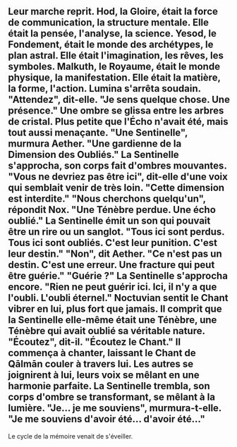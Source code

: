 Leur marche reprit.
Hod, la Gloire,
était la force de communication,
la structure mentale.
Elle était la pensée,
l'analyse,
la science.
Yesod, le Fondement,
était le monde des archétypes,
le plan astral.
Elle était l'imagination,
les rêves,
les symboles.
Malkuth, le Royaume,
était le monde physique,
la manifestation.
Elle était la matière,
la forme,
l'action.
Lumina s'arrêta soudain.
"Attendez",
dit-elle.
"Je sens quelque chose.
Une présence."
Une ombre se glissa
entre les arbres de cristal.
Plus petite que l'Écho n'avait été,
mais tout aussi menaçante.
"Une Sentinelle",
murmura Aether.
"Une gardienne
de la Dimension des Oubliés."
La Sentinelle s'approcha,
son corps fait d'ombres mouvantes.
"Vous ne devriez pas être ici",
dit-elle d'une voix
qui semblait venir de très loin.
"Cette dimension est interdite."
"Nous cherchons quelqu'un",
répondit Nox.
"Une Ténèbre perdue.
Une écho oublié."
La Sentinelle émit un son
qui pouvait être un rire
ou un sanglot.
"Tous ici sont perdus.
Tous ici sont oubliés.
C'est leur punition.
C'est leur destin."
"Non",
dit Aether.
"Ce n'est pas un destin.
C'est une erreur.
Une fracture qui peut être guérie."
"Guérie ?"
La Sentinelle s'approcha encore.
"Rien ne peut guérir ici.
Ici, il n'y a que l'oubli.
L'oubli éternel."
Noctuvian sentit le Chant vibrer en lui,
plus fort que jamais.
Il comprit que la Sentinelle elle-même
était une Ténèbre,
une Ténèbre qui avait oublié
sa véritable nature.
"Écoutez",
dit-il.
"Écoutez le Chant."
Il commença à chanter,
laissant le Chant de Qālmān
couler à travers lui.
Les autres se joignirent à lui,
leurs voix se mêlant
en une harmonie parfaite.
La Sentinelle trembla,
son corps d'ombre se transformant,
se mêlant à la lumière.
"Je... je me souviens",
murmura-t-elle.
"Je me souviens d'avoir été...
d'avoir été..."
---
Le cycle de la mémoire venait de s'éveiller.
